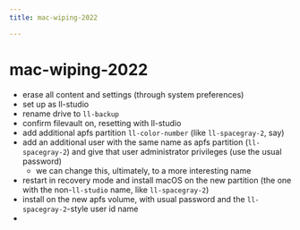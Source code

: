 ```yaml
---
title: mac-wiping-2022

---
```


# mac-wiping-2022

- erase all content and settings (through system preferences)
- set up as ll-studio
- rename drive to `ll-backup`
- confirm filevault on, resetting with ll-studio
- add additional apfs partition `ll-color-number` (like `ll-spacegray-2`, say)
- add an additional user with the same name as apfs partition (`ll-spacegray-2`) and give that user administrator privileges (use the usual password)
    - we can change this, ultimately, to a more interesting name
- restart in recovery mode and install macOS on the new partition (the one with the non-`ll-studio` name, like `ll-spacegray-2`)
- install on the new apfs volume, with usual password and the `ll-spacegray-2`-style user id name
- 